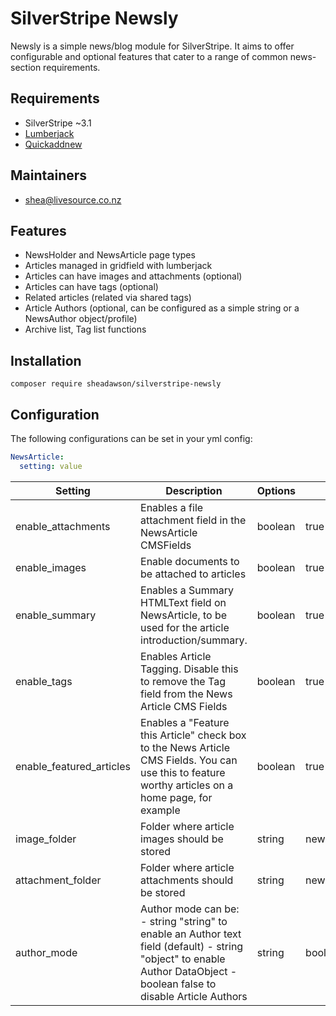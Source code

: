 # SilverStripe Newsly

Newsly is a simple news/blog module for SilverStripe. It aims to offer configurable and optional features that cater to a range of common news-section requirements.

## Requirements

* SilverStripe ~3.1
* [Lumberjack](https://github.com/micmania1/silverstripe-lumberjack)
* [Quickaddnew](https://github.com/sheadawson/silverstripe-quickaddnew)


## Maintainers

* shea@livesource.co.nz

## Features

* NewsHolder and NewsArticle page types
* Articles managed in gridfield with lumberjack
* Articles can have images and attachments (optional)
* Articles can have tags (optional)
* Related articles (related via shared tags)
* Article Authors (optional, can be configured as a simple string or a NewsAuthor object/profile)
* Archive list, Tag list functions

## Installation

	composer require sheadawson/silverstripe-newsly

## Configuration

The following configurations can be set in your yml config:

```yml
NewsArticle:
  setting: value
```

| Setting | Description | Options | Default |
|--------------------------|-------------------------------------------------------------------------------------------------------------------------------------------------------------------------|------------------|-------------|
| enable_attachments | Enables a file attachment field in the NewsArticle CMSFields | boolean | true |
| enable_images | Enable documents to be attached to articles | boolean | true |
| enable_summary | Enables a Summary HTMLText field on NewsArticle, to be used for the article introduction/summary.  | boolean | true |
| enable_tags | Enables Article Tagging. Disable this to remove the Tag field from the News Article CMS Fields  | boolean | true |
| enable_featured_articles | Enables a "Feature this Article" check box to the News Article CMS Fields. You can use this to feature worthy articles on a home page, for example  | boolean | true |
| image_folder | Folder where article images should be stored | string | news/images |
| attachment_folder | Folder where article attachments should be stored | string | news/attachments |
| author_mode | Author mode can be: - string "string" to enable an Author text field (default) - string "object" to enable Author DataObject - boolean false to disable Article Authors | string | boolean |  |
